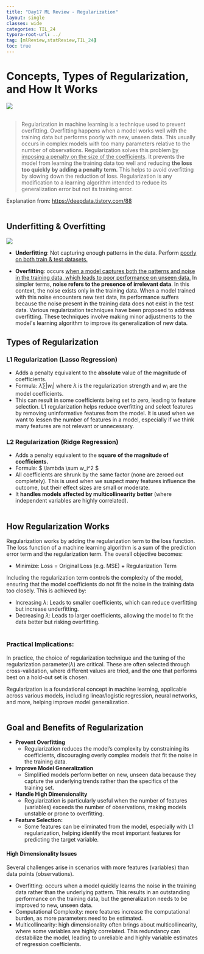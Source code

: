 ```yaml
---
title: "Day17 ML Review - Regularization"
layout: single
classes: wide
categories: TIL_24
typora-root-url: ../
tag: [mlReview,statReview,TIL_24]
toc: true 
---
```


# Concepts, Types of Regularization, and How It Works

<img src="/blog/images/2024-06-06-TIL24_Day17 (copy)/C7923CD3-0060-448B-8B66-EAB650139961_1_105_c-7865625.jpeg"><br><br>

> Regularization in machine learning is a technique used to prevent overfitting. Overfitting happens when a model works well with the training data but performs poorly with new, unseen data. This usually occurs in complex models with too many parameters relative to the number of observations. Regularization solves this problem <u>by imposing a penalty on the size of the coefficients</u>. It prevents the model from learning the training data too well and reducing **the loss too quickly by adding a penalty term.** This helps to avoid overfitting by slowing down the reduction of loss. Regularization is any modification to a learning algorithm intended to reduce its generalization error but not its training error. 

Explanation from: https://deepdata.tistory.com/88<br><br>

## Underfitting & Overfitting

<img src="/blog/images/2024-06-06-TIL24_Day17 (copy)/image-20240608180009011.png">

- **Underfitting**: Not capturing enough patterns in the data. Perform <u>poorly on both train & test datasets.</u>

- **Overfitting**: occurs <u>when a model captures both the patterns and noise in the training data, which leads to poor performance on unseen data.</u> In simpler terms, **noise refers to the presence of irrelevant data**. In this context, the noise exists only in the training data. When a model trained with this noise encounters new test data, its performance suffers because the noise present in the training data does not exist in the test data. Various regularization techniques have been proposed to address overfitting. These techniques involve making minor adjustments to the model's learning algorithm to improve its generalization of new data.

  

## Types of Regularization

### **L1 Regularization (Lasso Regression)**

- Adds a penalty equivalent to the **absolute** value of the magnitude of coefficients.
- Formula: $\lambda \sum |w_i|$ where $\lambda$ is the regularization strength and
   $w_i$​ are the model coefficients.
- This can result in some coefficients being set to zero, leading to feature selection. L1 regularization helps reduce overfitting and select features by removing uninformative features from the model. It is used when we want to lessen the number of features in a model, especially if we think many features are not relevant or unnecessary.<br>



### **L2 Regularization (Ridge Regression)**

- Adds a penalty equivalent to the **square** **of the magnitude of coefficients.**
- Formula: $ \lambda \sum w_i^2 $
- All coefficients are shrunk by the same factor (none are zeroed out completely). This is used when we suspect many features influence the outcome, but their effect sizes are small or moderate.
- It **handles models affected by multicollinearity better** (where independent variables are highly correlated).<br><br>



## **How Regularization Works**

Regularization works by adding the regularization term to the loss function. The loss function of a machine learning algorithm is a sum of the prediction error term and the regularization term. The overall objective becomes:

- Minimize: Loss = Original Loss (e.g. MSE) + Regularization Term

Including the regularization term controls the complexity of the model, ensuring that the model coefficients do not fit the noise in the training data too closely. This is achieved by:

- Increasing $\lambda$: Leads to smaller coefficients, which can reduce overfitting but increase underfitting.
- Decreasing $\lambda$: Leads to larger coefficients, allowing the model to fit the data better but risking overfitting.<br><br>

### **Practical Implications:**

In practice, the choice of regularization technique and the tuning of the regularization parameter($\lambda$)  are critical. These are often selected through cross-validation, where different values are tried, and the one that performs best on a hold-out set is chosen.

Regularization is a foundational concept in machine learning, applicable across various models, including linear/logistic regression, neural networks, and more, helping improve model generalization.<br><br>



## Goal and Benefits of Regularization

- **Prevent Overfitting**
  - Regularization reduces the model’s complexity by constraining its coefficients, discouraging overly complex models that fit the noise in the training data.
- **Improve Model Generalization**
  - Simplified models perform better on new, unseen data because they capture the underlying trends rather than the specifics of the training set.
- **Handle High Dimensionality**
  - Regularization is particularly useful when the number of features (variables) exceeds the number of observations, making models unstable or prone to overfitting.
- **Feature Selection:** 
  - Some features can be eliminated from the model, especially with L1 regularization, helping identify the most important features for predicting the target variable.





#### High Dimensionality Issues

Several challenges arise in scenarios with more features (variables) than data points (observations).

- Overfitting: occurs when a model quickly learns the noise in the training data rather than the underlying pattern. This results in an outstanding performance on the training data, but the generalization needs to be improved to new, unseen data.
- Computational Complexity: more features increase the computational burden, as more parameters need to be estimated.
- Multicollinearity: high dimensionality often brings about multicollinearity, where some variables are highly correlated. This redundancy can destabilize the model, leading to unreliable and highly variable estimates of regression coefficients.
